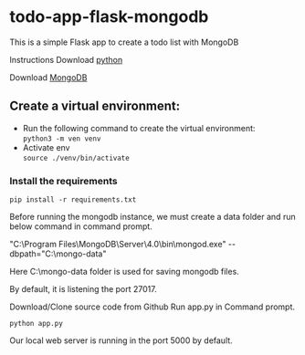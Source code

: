 # todo-app-flask-mongodb
This is a simple Flask app to create a todo list with MongoDB

Instructions
Download [python](https://www.python.org/downloads/)

Download [MongoDB](https://www.mongodb.com/download-center#community)


## Create a virtual environment:

- Run the following command to create the virtual environment:\
`python3 -m ven venv`
- Activate env\
`source ./venv/bin/activate`

### Install the requirements

`pip install -r requirements.txt`

Before running the mongodb instance, we must create a data folder and run below command in command prompt.

"C:\Program Files\MongoDB\Server\4.0\bin\mongod.exe" --dbpath="C:\mongo-data"

Here C:\mongo-data folder is used for saving mongodb files.

By default, it is listening the port 27017.

Download/Clone source code from Github
Run app.py in Command prompt.

`python app.py`

Our local web server is running in the port 5000 by default.
